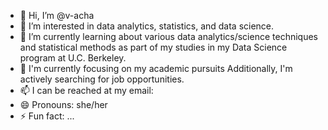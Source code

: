 - 👋 Hi, I’m @v-acha
- 👀 I’m interested in data analytics, statistics, and data science.
- 🌱 I’m currently learning about various data analytics/science techniques and statistical methods as part of my studies in my Data Science program at U.C. Berkeley.
- 💞️ I'm currently focusing on my academic pursuits Additionally, I'm actively searching for job opportunities.
- 📫 I can be reached at my email: 
- 😄 Pronouns: she/her
- ⚡ Fun fact: ...

<!---
v-acha/v-acha is a ✨ special ✨ repository because its `README.md` (this file) appears on your GitHub profile.
You can click the Preview link to take a look at your changes.
--->

